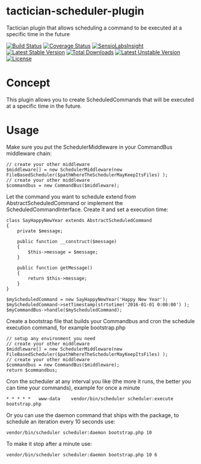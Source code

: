 # tactician-scheduler-plugin
Tactician plugin that allows scheduling a command to be executed at a specific time in the future

[![Build Status](https://travis-ci.org/RonRademaker/tactician-scheduler-plugin.svg?branch=master)](https://travis-ci.org/RonRademaker/tactician-scheduler-plugin)
[![Coverage Status](https://coveralls.io/repos/RonRademaker/tactician-scheduler-plugin/badge.svg?branch=master&service=github)](https://coveralls.io/github/RonRademaker/tactician-scheduler-plugin?branch=master)
[![SensioLabsInsight](https://insight.sensiolabs.com/projects/f1bc6e91-5d26-4a5d-b311-a2c5af24cd76/mini.png)](https://insight.sensiolabs.com/projects/f1bc6e91-5d26-4a5d-b311-a2c5af24cd76)
[![Latest Stable Version](https://poser.pugx.org/connectholland/tactician-scheduler-plugin/v/stable)](https://packagist.org/packages/connectholland/tactician-scheduler-plugin) [![Total Downloads](https://poser.pugx.org/connectholland/tactician-scheduler-plugin/downloads)](https://packagist.org/packages/connectholland/tactician-scheduler-plugin) [![Latest Unstable Version](https://poser.pugx.org/connectholland/tactician-scheduler-plugin/v/unstable)](https://packagist.org/packages/connectholland/tactician-scheduler-plugin) [![License](https://poser.pugx.org/connectholland/tactician-scheduler-plugin/license)](https://packagist.org/packages/connectholland/tactician-scheduler-plugin)


# Concept
This plugin allows you to create ScheduledCommands that will be executed at a specific time in the future.

# Usage
Make sure you put the SchedulerMiddleware in your CommandBus middleware chain:

```
// create your other middleware
$middleware[] = new SchedulerMiddleware(new FileBasedScheduler($pathWhereTheSchedulerMayKeepItsFiles) );
// create your other middleware
$commandbus = new CommandBus($middleware);
```

Let the command you want to schedule extend from AbstractScheduledCommand or implement the ScheduledCommandInterface. Create it and set a execution time:

```
class SayHappyNewYear extends AbstractScheduledCommand
{
    private $message;

    public function __construct($message)
    {
        $this->message = $message;
    }

    public function getMessage() 
    {
        return $this->message;
    }
}

$myScheduledCommand = new SayHappyNewYear('Happy New Year');
$myScheduledCommand->setTimestamp(strtotime('2016-01-01 0:00:00') );
$myCommandBus->handle($myScheduledCommand);
```

Create a bootstrap file that builds your Commandbus and cron the schedule execution command, for example bootstrap.php

```
// setup any environment you need
// create your other middleware
$middleware[] = new SchedulerMiddleware(new FileBasedScheduler($pathWhereTheSchedulerMayKeepItsFiles) );
// create your other middleware
$commandbus = new CommandBus($middleware);
return $commandbus;
```

Cron the scheduler at any interval you like (the more it runs, the better you can time your commands), example for once a minute

```
* * * * *   www-data    vendor/bin/scheduler scheduler:execute bootstrap.php
```

Or you can use the daemon command that ships with the package, to schedule an iteration every 10 seconds use:


```
vendor/bin/scheduler scheduler:daemon bootstrap.php 10
```

To make it stop after a minute use:

```
vendor/bin/scheduler scheduler:daemon bootstrap.php 10 6
```

